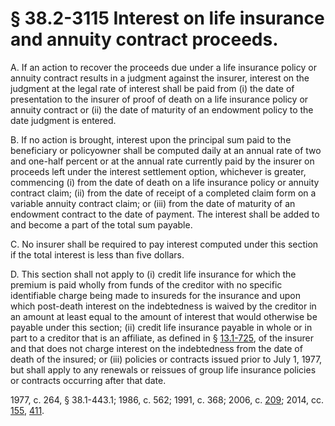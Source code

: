 # § 38.2-3115 Interest on life insurance and annuity contract proceeds.

<p>A. If an action to recover the proceeds due under a life insurance policy or annuity contract results in a judgment against the insurer, interest on the judgment at the legal rate of interest shall be paid from (i) the date of presentation to the insurer of proof of death on a life insurance policy or annuity contract or (ii) the date of maturity of an endowment policy to the date judgment is entered.</p><p>B. If no action is brought, interest upon the principal sum paid to the beneficiary or policyowner shall be computed daily at an annual rate of two and one-half percent or at the annual rate currently paid by the insurer on proceeds left under the interest settlement option, whichever is greater, commencing (i) from the date of death on a life insurance policy or annuity contract claim; (ii) from the date of receipt of a completed claim form on a variable annuity contract claim; or (iii) from the date of maturity of an endowment contract to the date of payment. The interest shall be added to and become a part of the total sum payable.</p><p>C. No insurer shall be required to pay interest computed under this section if the total interest is less than five dollars.</p><p>D. This section shall not apply to (i) credit life insurance for which the premium is paid wholly from funds of the creditor with no specific identifiable charge being made to insureds for the insurance and upon which post-death interest on the indebtedness is waived by the creditor in an amount at least equal to the amount of interest that would otherwise be payable under this section; (ii) credit life insurance payable in whole or in part to a creditor that is an affiliate, as defined in § <a href='http://law.lis.virginia.gov/vacode/13.1-725/'>13.1-725</a>, of the insurer and that does not charge interest on the indebtedness from the date of death of the insured; or (iii) policies or contracts issued prior to July 1, 1977, but shall apply to any renewals or reissues of group life insurance policies or contracts occurring after that date.</p><p>1977, c. 264, § 38.1-443.1; 1986, c. 562; 1991, c. 368; 2006, c. <a href='http://lis.virginia.gov/cgi-bin/legp604.exe?061+ful+CHAP0209'>209</a>; 2014, cc. <a href='http://lis.virginia.gov/cgi-bin/legp604.exe?141+ful+CHAP0155'>155</a>, <a href='http://lis.virginia.gov/cgi-bin/legp604.exe?141+ful+CHAP0411'>411</a>.</p>